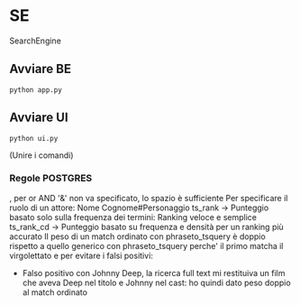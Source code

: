 # SE
 SearchEngine


## Avviare BE 
```python app.py```

## Avviare UI

```python ui.py```

(Unire i comandi)

### Regole POSTGRES
, per or 
AND '&' non va specificato, lo spazio è sufficiente
Per specificare il ruolo di un attore: Nome Cognome#Personaggio
ts_rank	-> Punteggio basato solo sulla frequenza dei termini: Ranking veloce e semplice
ts_rank_cd	-> Punteggio basato su frequenza e densità per un ranking più accurato
Il peso di un match ordinato con phraseto_tsquery è doppio rispetto a quello generico con phraseto_tsquery perche' il primo matcha il virgolettato e per evitare i falsi positivi:

- Falso positivo con Johnny Deep, la ricerca full text mi restituiva un film che aveva Deep nel titolo e Johnny nel cast: ho quindi dato peso doppio al match ordinato

